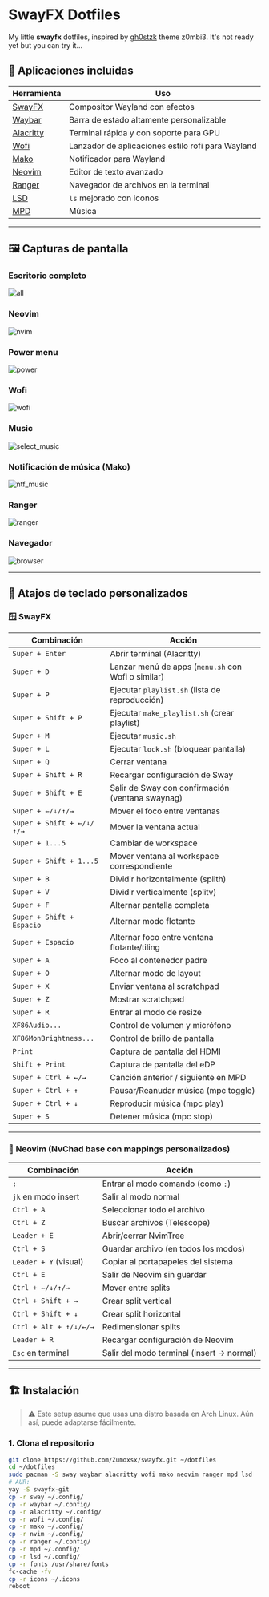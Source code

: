 # SwayFX Dotfiles

My little **swayfx** dotfiles, inspired by [gh0stzk](https://github.com/gh0stzk/dotfiles?tab=readme-ov-file#-the-themes) theme z0mbi3. It's not ready yet but you can try it...

## 🧰 Aplicaciones incluidas

| Herramienta | Uso | 
|------------|-----|
| [SwayFX](https://github.com/WillPower3309/swayfx) | Compositor Wayland con efectos |
| [Waybar](https://github.com/Alexays/Waybar) | Barra de estado altamente personalizable | 
| [Alacritty](https://github.com/alacritty/alacritty) | Terminal rápida y con soporte para GPU |
| [Wofi](https://hg.sr.ht/~scoopta/wofi) | Lanzador de aplicaciones estilo rofi para Wayland |
| [Mako](https://github.com/emersion/mako) | Notificador para Wayland |
| [Neovim](https://neovim.io) | Editor de texto avanzado |
| [Ranger](https://github.com/ranger/ranger) | Navegador de archivos en la terminal |
| [LSD](https://github.com/lsd-rs/lsd) | `ls` mejorado con iconos |
| [MPD](https://www.musicpd.org) | Música |

---
## 🖼️ Capturas de pantalla

### Escritorio completo
![all](images/all.png)

### Neovim
![nvim](images/nvim.png)

### Power menu
![power](images/power.png)

### Wofi
![wofi](images/wofi.png)

### Music
![select_music](images/select_music.png)

### Notificación de música (Mako)
![ntf_music](images/ntf_music.png)

### Ranger
![ranger](images/ranger.png)

### Navegador
![browser](images/browser.png)

---

## 🎹 Atajos de teclado personalizados

### 🪟 SwayFX

| Combinación           | Acción                                                    |
|-----------------------|-----------------------------------------------------------|
| `Super + Enter`       | Abrir terminal (Alacritty)                                |
| `Super + D`           | Lanzar menú de apps (`menu.sh` con Wofi o similar)        |
| `Super + P`           | Ejecutar `playlist.sh` (lista de reproducción)            |
| `Super + Shift + P`   | Ejecutar `make_playlist.sh` (crear playlist)              |
| `Super + M`           | Ejecutar `music.sh`                                       |
| `Super + L`           | Ejecutar `lock.sh` (bloquear pantalla)                    |
| `Super + Q`           | Cerrar ventana                                            |
| `Super + Shift + R`   | Recargar configuración de Sway                            |
| `Super + Shift + E`   | Salir de Sway con confirmación (ventana swaynag)          |
| `Super + ←/↓/↑/→`     | Mover el foco entre ventanas                              |
| `Super + Shift + ←/↓/↑/→` | Mover la ventana actual                               |
| `Super + 1...5`       | Cambiar de workspace                                      |
| `Super + Shift + 1...5` | Mover ventana al workspace correspondiente              |
| `Super + B`           | Dividir horizontalmente (splith)                          |
| `Super + V`           | Dividir verticalmente (splitv)                            |
| `Super + F`           | Alternar pantalla completa                                |
| `Super + Shift + Espacio` | Alternar modo flotante                              |
| `Super + Espacio`     | Alternar foco entre ventana flotante/tiling               |
| `Super + A`           | Foco al contenedor padre                                  |
| `Super + O`           | Alternar modo de layout                                   |
| `Super + X`           | Enviar ventana al scratchpad                              |
| `Super + Z`           | Mostrar scratchpad                                        |
| `Super + R`           | Entrar al modo de resize                                  |
| `XF86Audio...`        | Control de volumen y micrófono                            |
| `XF86MonBrightness...`| Control de brillo de pantalla                             |
| `Print`               | Captura de pantalla del HDMI                              |
| `Shift + Print`       | Captura de pantalla del eDP                               |
| `Super + Ctrl + ←/→`  | Canción anterior / siguiente en MPD                       |
| `Super + Ctrl + ↑`    | Pausar/Reanudar música (mpc toggle)                       |
| `Super + Ctrl + ↓`    | Reproducir música (mpc play)                              |
| `Super + S`           | Detener música (mpc stop)                                 |

---

### 📝 Neovim (NvChad base con mappings personalizados)

| Combinación           | Acción                                      |
|-----------------------|---------------------------------------------|
| `;`                   | Entrar al modo comando (como `:`)           |
| `jk` en modo insert   | Salir al modo normal                        |
| `Ctrl + A`            | Seleccionar todo el archivo                 |
| `Ctrl + Z`            | Buscar archivos (Telescope)                |
| `Leader + E`          | Abrir/cerrar NvimTree                       |
| `Ctrl + S`            | Guardar archivo (en todos los modos)       |
| `Leader + Y` (visual) | Copiar al portapapeles del sistema         |
| `Ctrl + E`            | Salir de Neovim sin guardar                 |
| `Ctrl + ←/↓/↑/→`      | Mover entre splits                          |
| `Ctrl + Shift + →`    | Crear split vertical                        |
| `Ctrl + Shift + ↓`    | Crear split horizontal                      |
| `Ctrl + Alt + ↑/↓/←/→`| Redimensionar splits                        |
| `Leader + R`          | Recargar configuración de Neovim           |
| `Esc` en terminal     | Salir del modo terminal (insert → normal)  |

---



## 🏗️ Instalación

> ⚠️ Este setup asume que usas una distro basada en Arch Linux. Aún así, puede adaptarse fácilmente.

### 1. Clona el repositorio

```bash
git clone https://github.com/Zumoxsx/swayfx.git ~/dotfiles
cd ~/dotfiles
sudo pacman -S sway waybar alacritty wofi mako neovim ranger mpd lsd
# AUR:
yay -S swayfx-git
cp -r sway ~/.config/
cp -r waybar ~/.config/
cp -r alacritty ~/.config/
cp -r wofi ~/.config/
cp -r mako ~/.config/
cp -r nvim ~/.config/
cp -r ranger ~/.config/
cp -r mpd ~/.config/
cp -r lsd ~/.config/
cp -r fonts /usr/share/fonts
fc-cache -fv
cp -r icons ~/.icons
reboot
```
